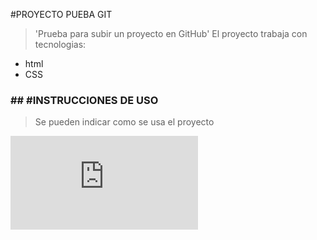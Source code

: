 #PROYECTO PUEBA GIT

>'Prueba para subir un proyecto en GitHub'
El proyecto trabaja con tecnologias:
- html
- CSS

### ## #INSTRUCCIONES DE USO
>Se pueden indicar como se usa el proyecto

![](https://www.freepik.com/free-photo/programming-background-collage_34089169.htm#from_view=detail_serie)